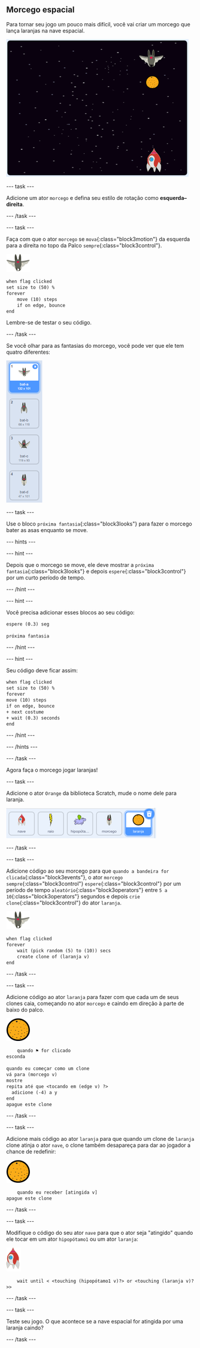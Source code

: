 ## Morcego espacial

Para tornar seu jogo um pouco mais difícil, você vai criar um morcego que lança laranjas na nave espacial.

![um morcego jogando uma laranja na nave espacial](images/bat-oranges.png)

--- task ---

Adicione um ator `morcego` e defina seu estilo de rotação como **esquerda–direita**.

--- /task ---

--- task ---

Faça com que o ator `morcego` se `mova`{:class="block3motion"} da esquerda para a direita no topo da Palco `sempre`{:class="block3control"}.

![ator morcego](images/bat-sprite.png)

```blocks3
when flag clicked
set size to (50) %
forever
    move (10) steps
    if on edge, bounce
end
```

Lembre-se de testar o seu código.

--- /task ---

Se você olhar para as fantasias do morcego, você pode ver que ele tem quatro diferentes:

![capturas de tela](images/invaders-bat-costume.png)

--- task ---

Use o bloco `próxima fantasia`{:class="block3looks"} para fazer o morcego bater as asas enquanto se move.

--- hints ---

--- hint ---

Depois que o morcego se move, ele deve mostrar a `próxima fantasia`{:class="block3looks"} e depois `espere`{:class="block3control"} por um curto período de tempo.

--- /hint ---

--- hint ---

Você precisa adicionar esses blocos ao seu código:

```blocks3
espere (0.3) seg

próxima fantasia
```

--- /hint ---

--- hint ---

Seu código deve ficar assim:

```blocks3
when flag clicked
set size to (50) %
forever
move (10) steps
if on edge, bounce
+ next costume
+ wait (0.3) seconds
end
```

--- /hint ---

--- /hints ---

--- /task ---

Agora faça o morcego jogar laranjas!

--- task ---

Adicione o ator `Orange` da biblioteca Scratch, mude o nome dele para laranja.

![captura de tela](images/invaders-orange.png)

--- /task ---

--- task ---

Adicione código ao seu morcego para que `quando a bandeira for clicada`{:class="block3events"}, o ator `morcego` `sempre`{:class="block3control"} `espere`{:class="block3control"} por um período de tempo `aleatório`{:class="block3operators"} entre `5 a 10`{:class="block3operators"} segundos e depois `crie clone`{:class="block3control"} do ator `laranja`.

![ator morcego](images/bat-sprite.png)

```blocks3
when flag clicked
forever
    wait (pick random (5) to (10)) secs
    create clone of (laranja v)
end
```

--- /task ---

--- task ---

Adicione código ao ator `laranja` para fazer com que cada um de seus clones caia, começando no ator `morcego` e caindo em direção à parte de baixo do palco.

![ator laranja](images/orange-sprite.png)

```blocks3
    quando ⚑ for clicado
esconda

quando eu começar como um clone
vá para (morcego v)
mostre
repita até que <tocando em (edge v) ?> 
  adicione (-4) a y
end
apague este clone
```

--- /task ---

--- task ---

Adicione mais código ao ator `laranja` para que quando um clone de `laranja` clone atinja o ator `nave`, o clone também desapareça para dar ao jogador a chance de redefinir:

![ator laranja](images/orange-sprite.png)

```blocks3
    quando eu receber [atingida v]
apague este clone
```

--- /task ---

--- task ---

Modifique o código do seu ator `nave` para que o ator seja "atingido" quando ele tocar em um ator `hipopótamo1` ou um ator `laranja`:

![ator foguete](images/rocket-sprite.png)

```blocks3
    wait until < <touching (hipopótamo1 v)?> or <touching (laranja v)?>>
```

--- /task ---

--- task ---

Teste seu jogo. O que acontece se a nave espacial for atingida por uma laranja caindo?

--- /task ---